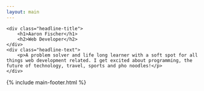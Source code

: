 ```yaml
---
layout: main
---
```


<div class="container" id="home">

	<div class="headline-title">
		<h1>Aaron Fischer</h1>				
		<h2>Web Developer</h2>
	</div>
	<div class="headline-text">
		<p>A problem solver and life long learner with a soft spot for all things web development related. I get excited about programming, the future of technology, travel, sports and pho noodles!</p>
	</div>		

</div>

{% include main-footer.html %}